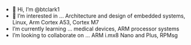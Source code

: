- 👋 Hi, I’m @btclark1
- 👀 I’m interested in ... Architecture and design of embedded systems, Linux, Arm Cortex A53, Cortex M7
- I’m currently learning ... medical devices, ARM processor systems
- I’m looking to collaborate on ... ARM i.mx8 Nano and Plus, RPMsg 

<!---
btclark1/btclark1 is a ✨ special ✨ repository because its `README.md` (this file) appears on your GitHub profile.
You can click the Preview link to take a look at your changes.
--->
